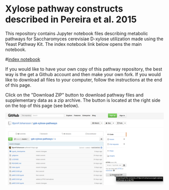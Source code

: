 # Xylose pathway constructs described in Pereira et al. 2015

This repository contains Jupyter notebook files describing metabolic pathways
for Saccharomyces cerevisiae D-xylose utilization made using the Yeast Pathway Kit.
The index notebook link below opens the main notebook.

#[index notebook](http://nbviewer.ipython.org/github/BjornFJohansson/ypk-xylose-pathways/blob/master/index.ipynb)

If you would like to have your own copy of this pathway repository, the best way is the get a 
Github account and then make your own fork. If you would like to download all files to your 
computer, follow the instructions at the end of this page.

Click on the "Download ZIP" button to download pathway files and supplementary data as a zip archive. The button is located 
at the right side on the top of this page (see below).

![download_as_zip](download_as_zip.png)
